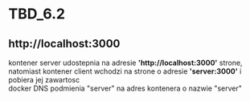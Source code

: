 # TBD_6.2
## http://localhost:3000
kontener server udostepnia na adresie **'http://localhost:3000'** strone,<br>
natomiast kontener client wchodzi na strone o adresie **'server:3000'** i pobiera jej zawartosc<br> 
docker DNS podmienia "server" na adres kontenera o nazwie "server"